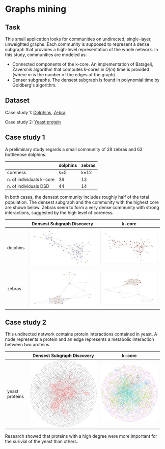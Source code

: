 # Graphs mining

## Task

This small application looks for communities on undirected, single-layer, unweighted graphs. Each community is supposed to represent a dense subgraph that provides a high-level representation of the whole network.
In this study, communities are modeled as:
* Connected components of the k-core. An implementation of Batagelj, Zaversnik algorithm that computes k-cores in $O(m)$ time is provided (where $m$ is the number of the edges of the graph).
* Denser subgraphs. The densest subgraph is found in polynomial time by Goldberg's algorithm. 

## Dataset 

Case study 1:
[Dolphins](http://konect.cc/networks/dolphins/),
[Zebra](http://konect.cc/networks/moreno_zebra/)

Case study 2:
[Yeast protein](http://konect.cc/networks/moreno_propro)


## Case study 1

A preliminary study regards a small community of 28 zebras and 62 bottlenose dolphins.

|                          |     dolphins    |      zebras       |
| ------------------------ | --------------- | ----------------- | 
| coreness                 |      k=5        |      k=12         | 
| n. of individuals k-core |       36        |      13           | 
| n. of individuals DSD    |       44        |      14           | 

In both cases, the densest community includes roughly half of the total population. The densest subgraph and the community with the highest core are shown below. Zebras seem to form a very dense community with strong interactions, suggested by the high level of coreness.

|                          |     Densest Subgraph Discovery                  |       k-core                                        |
| ------------------------ | ----------------------------------------------- | --------------------------------------------------- | 
| dolphins                 |     ![](plots/dolphins/full_dsd_plot.png)       |     ![](plots/dolphins/full_kcore_plot.png)         | 
| zebras                   |     ![](plots/moreno_zebra/full_dsd_plot.png)   |   ![](plots/moreno_zebra/full_kcore_plot.png)       | 


## Case study 2

This undirected network contains protein interactions contained in yeast. A node represents a protein and an edge represents a metabolic interaction between two proteins. 

|                          |     Densest Subgraph Discovery                  |       k-core                                        |
| ------------------------ | ----------------------------------------------- | --------------------------------------------------- | 
|  yeast proteins          |     ![](plots/moreno_propro/dsd.svg)            |     ![](plots/moreno_propro/coreness.svg)           | 

 Research showed that proteins with a high degree were more important for the surivial of the yeast than others.
